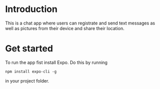# Introduction
This is a chat app where users can registrate and send text messages as well as pictures from their device and share their location.

# Get started
To run the app fist install Expo. Do this by running

`npm install expo-cli -g`

in your project folder.
